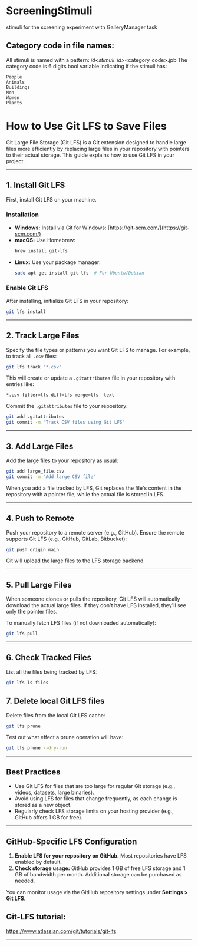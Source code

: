 # ScreeningStimuli
stimuli for the screening experiment with GalleryManager task

## Category code in file names:

All stimuli is named with a pattern: <concept>_id<stimuli_id>_<category_code>.jpb
The category code is 6 digits bool variable indicating if the stimuli has:
```
People
Animals 
Buildings 
Men 
Women
Plants 
```

# How to Use Git LFS to Save Files

Git Large File Storage (Git LFS) is a Git extension designed to handle large files more efficiently by replacing large files in your repository with pointers to their actual storage. This guide explains how to use Git LFS in your project.

---

## 1. Install Git LFS
First, install Git LFS on your machine.

### Installation
- **Windows:** Install via Git for Windows: [https://git-scm.com/](https://git-scm.com/)
- **macOS:** Use Homebrew:
  ```bash
  brew install git-lfs
  ```
- **Linux:** Use your package manager:
  ```bash
  sudo apt-get install git-lfs  # For Ubuntu/Debian
  ```

### Enable Git LFS
After installing, initialize Git LFS in your repository:
```bash
git lfs install
```

---

## 2. Track Large Files
Specify the file types or patterns you want Git LFS to manage. For example, to track all `.csv` files:
```bash
git lfs track "*.csv"
```

This will create or update a `.gitattributes` file in your repository with entries like:
```
*.csv filter=lfs diff=lfs merge=lfs -text
```

Commit the `.gitattributes` file to your repository:
```bash
git add .gitattributes
git commit -m "Track CSV files using Git LFS"
```

---

## 3. Add Large Files
Add the large files to your repository as usual:
```bash
git add large_file.csv
git commit -m "Add large CSV file"
```

When you add a file tracked by LFS, Git replaces the file's content in the repository with a pointer file, while the actual file is stored in LFS.

---

## 4. Push to Remote
Push your repository to a remote server (e.g., GitHub). Ensure the remote supports Git LFS (e.g., GitHub, GitLab, Bitbucket):
```bash
git push origin main
```

Git will upload the large files to the LFS storage backend.

---

## 5. Pull Large Files
When someone clones or pulls the repository, Git LFS will automatically download the actual large files. If they don't have LFS installed, they'll see only the pointer files.

To manually fetch LFS files (if not downloaded automatically):
```bash
git lfs pull
```

---

## 6. Check Tracked Files
List all the files being tracked by LFS:
```bash
git lfs ls-files
```

## 7. Delete local Git LFS files
Delete files from the local Git LFS cache:
```bash
git lfs prune
```
Test out what effect a prune operation will have:
```bash
git lfs prune --dry-run
```
---

## Best Practices
- Use Git LFS for files that are too large for regular Git storage (e.g., videos, datasets, large binaries).
- Avoid using LFS for files that change frequently, as each change is stored as a new object.
- Regularly check LFS storage limits on your hosting provider (e.g., GitHub offers 1 GB for free).

---

## GitHub-Specific LFS Configuration
1. **Enable LFS for your repository on GitHub.** Most repositories have LFS enabled by default.
2. **Check storage usage:** GitHub provides 1 GB of free LFS storage and 1 GB of bandwidth per month. Additional storage can be purchased as needed.

You can monitor usage via the GitHub repository settings under **Settings > Git LFS**.

## Git-LFS tutorial:
https://www.atlassian.com/git/tutorials/git-lfs

---



